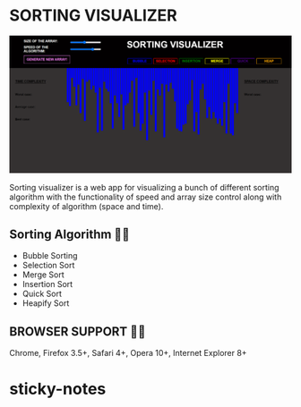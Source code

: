 # SORTING VISUALIZER

![SORTING VISUALIZER](sorting.png)

Sorting visualizer is a web app for visualizing a bunch of different sorting algorithm with the functionality of speed and array size control along with complexity of algorithm (space and time).

## Sorting Algorithm :technologist:

 - Bubble Sorting
 - Selection Sort
 - Merge Sort
 - Insertion Sort
 - Quick Sort
 - Heapify Sort

## BROWSER SUPPORT :man_technologist:

Chrome, Firefox 3.5+, Safari 4+, Opera 10+, Internet Explorer 8+
# sticky-notes
<!--
[Edit on StackBlitz ⚡️](https://stackblitz.com/edit/react-kbc5fn)-->
